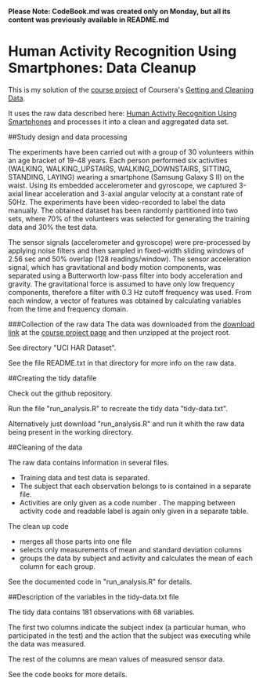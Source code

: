 **Please Note: CodeBook.md was created only on Monday, but all its content was previously available in README.md**


# Human Activity Recognition Using Smartphones: Data Cleanup
This is my solution of the
[course project](https://class.coursera.org/getdata-013/human_grading/view/courses/973500/assessments/3/submissions)
of Coursera's [Getting and Cleaning Data](https://www.coursera.org/course/getdata).

It uses the raw data described here:
[Human Activity Recognition Using Smartphones](http://archive.ics.uci.edu/ml/datasets/Human+Activity+Recognition+Using+Smartphones)
and processes it into a clean and aggregated data set.

##Study design and data processing

The experiments have been carried out with a group of 30 volunteers within an age bracket of 19-48 years.
Each person performed six activities (WALKING, WALKING_UPSTAIRS, WALKING_DOWNSTAIRS, SITTING, STANDING, LAYING) wearing 
a smartphone (Samsung Galaxy S II) on the waist. Using its embedded accelerometer and gyroscope, we captured 3-axial 
linear acceleration and 3-axial angular velocity at a constant rate of 50Hz. The experiments have been video-recorded to
label the data manually. The obtained dataset has been randomly partitioned into two sets, where 70% of the volunteers
was selected for generating the training data and 30% the test data. 

The sensor signals (accelerometer and gyroscope) were pre-processed by applying noise filters and then sampled in
fixed-width sliding windows of 2.56 sec and 50% overlap (128 readings/window). The sensor acceleration signal, which
has gravitational and body motion components, was separated using a Butterworth low-pass filter into body acceleration
and gravity. The gravitational force is assumed to have only low frequency components, therefore a filter with 
0.3 Hz cutoff frequency was used. From each window, a vector of features was obtained by calculating variables from the
time and frequency domain. 

###Collection of the raw data
The data was downloaded from the
 [download link](https://d396qusza40orc.cloudfront.net/getdata%2Fprojectfiles%2FUCI%20HAR%20Dataset.zip)
at the 
 [course project page](https://class.coursera.org/getdata-013/human_grading/view/courses/973500/assessments/3/submissions)
and then unzipped at the project root.

See directory "UCI HAR Dataset". 

See the file README.txt in that directory for more info on the raw data.
 
##Creating the tidy datafile
 
Check out the github repository.

Run the file "run_analysis.R" to recreate the tidy data "tidy-data.txt".

Alternatively just download "run_analysis.R" and run it whith the raw data being present in the working directory.
 
##Cleaning of the data

The raw data contains information in several files.

* Training data and test data is separated.
* The subject that each observation belongs to is contained in a separate file.
* Activities are only given as a code number . The mapping between activity code and readable label is again only
  given in a separate table.

The clean up code

* merges all those parts into one file
* selects only measurements of mean and standard deviation columns
* groups the data by subject and activity and calculates the mean of each column for each group.

See the documented code in "run_analysis.R" for details.
 
##Description of the variables in the tidy-data.txt file

The tidy data contains 181 observations with 68 variables.

The first two columns indicate the subject index (a particular human, who participated in the test) and the action
that the subject was executing while the data was measured.

The rest of the columns are mean values of measured sensor data.

See the code books for more details.